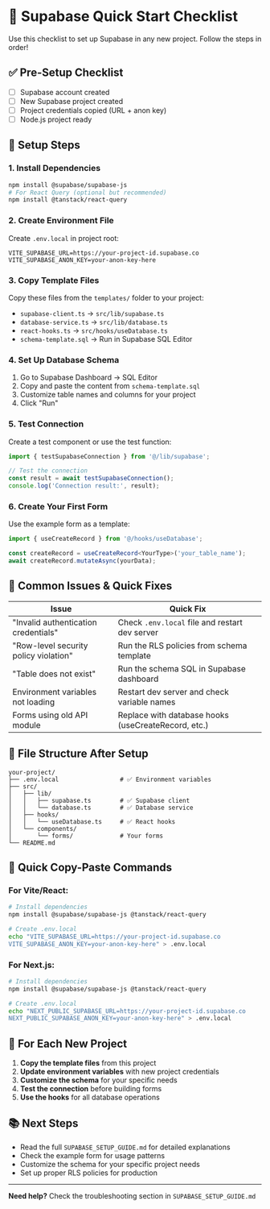 # 🚀 Supabase Quick Start Checklist

Use this checklist to set up Supabase in any new project. Follow the steps in order!

## ✅ Pre-Setup Checklist

- [ ] Supabase account created
- [ ] New Supabase project created
- [ ] Project credentials copied (URL + anon key)
- [ ] Node.js project ready

## 🔧 Setup Steps

### 1. Install Dependencies
```bash
npm install @supabase/supabase-js
# For React Query (optional but recommended)
npm install @tanstack/react-query
```

### 2. Create Environment File
Create `.env.local` in project root:
```env
VITE_SUPABASE_URL=https://your-project-id.supabase.co
VITE_SUPABASE_ANON_KEY=your-anon-key-here
```

### 3. Copy Template Files
Copy these files from the `templates/` folder to your project:
- `supabase-client.ts` → `src/lib/supabase.ts`
- `database-service.ts` → `src/lib/database.ts`
- `react-hooks.ts` → `src/hooks/useDatabase.ts`
- `schema-template.sql` → Run in Supabase SQL Editor

### 4. Set Up Database Schema
1. Go to Supabase Dashboard → SQL Editor
2. Copy and paste the content from `schema-template.sql`
3. Customize table names and columns for your project
4. Click "Run"

### 5. Test Connection
Create a test component or use the test function:
```typescript
import { testSupabaseConnection } from '@/lib/supabase';

// Test the connection
const result = await testSupabaseConnection();
console.log('Connection result:', result);
```

### 6. Create Your First Form
Use the example form as a template:
```typescript
import { useCreateRecord } from '@/hooks/useDatabase';

const createRecord = useCreateRecord<YourType>('your_table_name');
await createRecord.mutateAsync(yourData);
```

## 🚨 Common Issues & Quick Fixes

| Issue | Quick Fix |
|-------|-----------|
| "Invalid authentication credentials" | Check `.env.local` file and restart dev server |
| "Row-level security policy violation" | Run the RLS policies from schema template |
| "Table does not exist" | Run the schema SQL in Supabase dashboard |
| Environment variables not loading | Restart dev server and check variable names |
| Forms using old API module | Replace with database hooks (useCreateRecord, etc.) |

## 📁 File Structure After Setup

```
your-project/
├── .env.local                 # ✅ Environment variables
├── src/
│   ├── lib/
│   │   ├── supabase.ts        # ✅ Supabase client
│   │   └── database.ts        # ✅ Database service
│   ├── hooks/
│   │   └── useDatabase.ts     # ✅ React hooks
│   └── components/
│       └── forms/             # Your forms
└── README.md
```

## 🎯 Quick Copy-Paste Commands

### For Vite/React:
```bash
# Install dependencies
npm install @supabase/supabase-js @tanstack/react-query

# Create .env.local
echo "VITE_SUPABASE_URL=https://your-project-id.supabase.co
VITE_SUPABASE_ANON_KEY=your-anon-key-here" > .env.local
```

### For Next.js:
```bash
# Install dependencies
npm install @supabase/supabase-js @tanstack/react-query

# Create .env.local
echo "NEXT_PUBLIC_SUPABASE_URL=https://your-project-id.supabase.co
NEXT_PUBLIC_SUPABASE_ANON_KEY=your-anon-key-here" > .env.local
```

## 🔄 For Each New Project

1. **Copy the template files** from this project
2. **Update environment variables** with new project credentials
3. **Customize the schema** for your specific needs
4. **Test the connection** before building forms
5. **Use the hooks** for all database operations

## 📚 Next Steps

- Read the full `SUPABASE_SETUP_GUIDE.md` for detailed explanations
- Check the example form for usage patterns
- Customize the schema for your specific project needs
- Set up proper RLS policies for production

---

**Need help?** Check the troubleshooting section in `SUPABASE_SETUP_GUIDE.md`
